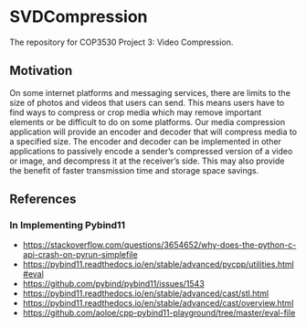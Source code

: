 # SVDCompression
The repository for COP3530 Project 3: Video Compression.

## Motivation
On some internet platforms and messaging services, there are limits to the size of photos and videos that users can send. This means users have to find ways to compress or crop media which may remove important elements or be difficult to do on some platforms. Our media compression application will provide an encoder and decoder that will compress media to a specified size. The encoder and decoder can be implemented in other applications to passively encode a sender’s compressed version of a video or image, and decompress it at the receiver’s side. This may also provide the benefit of faster transmission time and storage space savings.

## References

### In Implementing Pybind11
- https://stackoverflow.com/questions/3654652/why-does-the-python-c-api-crash-on-pyrun-simplefile
- https://pybind11.readthedocs.io/en/stable/advanced/pycpp/utilities.html#eval
- https://github.com/pybind/pybind11/issues/1543
- https://pybind11.readthedocs.io/en/stable/advanced/cast/stl.html
- https://pybind11.readthedocs.io/en/stable/advanced/cast/overview.html
- https://github.com/aoloe/cpp-pybind11-playground/tree/master/eval-file
